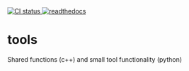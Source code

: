 <!--
SPDX-FileCopyrightText: 2022 Peter Urban, Ghent University

SPDX-License-Identifier: CC0-1.0
-->
<a href="https://github.com/themachinethatgoesping/tools/actions/workflows/meson_ci.yml">
  <img src="https://github.com/themachinethatgoesping/tools/actions/workflows/meson_ci.yml/badge.svg" alt='CI status'/>
</a>

<a href="https://themachinethatgoesping.readthedocs.io/projects/tools/">
  <img src="https://readthedocs.org/projects/themachinethatgoespingtools/badge/?version=latest&style=social" alt='readthedocs'/>
</a>

# tools
Shared functions (c++) and small tool functionality (python)
